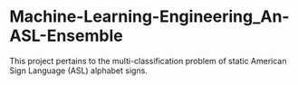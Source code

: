 # Machine-Learning-Engineering_An-ASL-Ensemble
This project pertains to the multi-classification problem of static American Sign Language (ASL) alphabet signs.
